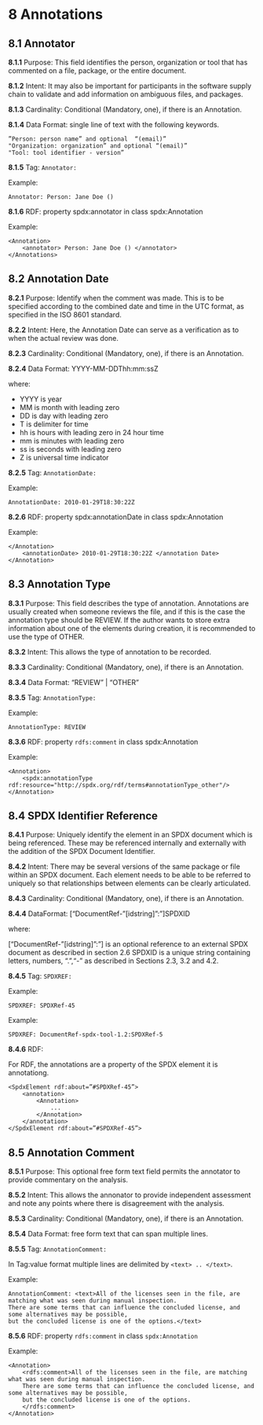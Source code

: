 # 8 Annotations <a name="8"></a>

## 8.1 Annotator <a name="8.1"></a>

**8.1.1** Purpose: This field identifies the person, organization or tool that has commented on a file, package, or the entire document.

**8.1.2** Intent: It may also be important for participants in the software supply chain to validate and add information on ambiguous files, and packages.

**8.1.3** Cardinality: Conditional (Mandatory, one), if there is an Annotation.

**8.1.4** Data Format: single line of text with the following keywords.

    ”Person: person name” and optional  “(email)”  
    "Organization: organization” and optional “(email)”  
    "Tool: tool identifier - version”

**8.1.5**  Tag: `Annotator:`

Example:

    Annotator: Person: Jane Doe ()

**8.1.6** RDF: property spdx:annotator in class spdx:Annotation

Example:

    <Annotation>
        <annotator> Person: Jane Doe () </annotator>
    </Annotations>

## 8.2 Annotation Date <a name="8.2"></a>

**8.2.1** Purpose: Identify when the comment was made. This is to be specified according to the combined date and time in the UTC format, as specified in the ISO 8601 standard.

**8.2.2** Intent: Here, the Annotation Date can serve as a verification as to when the actual review was done.

**8.2.3** Cardinality: Conditional (Mandatory, one), if there is an Annotation.

**8.2.4** Data Format: YYYY-MM-DDThh:mm:ssZ

where:

* YYYY is year
* MM is month with leading zero
* DD is day with leading zero
* T is delimiter for time
* hh is hours with leading zero in 24 hour time
* mm is minutes with leading zero
* ss is seconds with leading zero
* Z is universal time indicator

**8.2.5** Tag: `AnnotationDate:`

Example:

    AnnotationDate: 2010-01-29T18:30:22Z

**8.2.6** RDF: property spdx:annotationDate in class spdx:Annotation

Example:

    </Annotation>
        <annotationDate> 2010-01-29T18:30:22Z </annotation Date>
    </Annotation>

## 8.3 Annotation Type <a name="8.3"></a>

**8.3.1** Purpose: This field describes the type of annotation. Annotations are usually created when someone reviews the file, and if this is the case the annotation type should be REVIEW. If the author wants to store extra information about one of the elements during creation, it is recommended to use the type of OTHER.

**8.3.2** Intent: This allows the type of annotation to be recorded.

**8.3.3** Cardinality: Conditional (Mandatory, one), if there is an Annotation.

**8.3.4** Data Format: “REVIEW” | “OTHER”

**8.3.5** Tag: `AnnotationType:`

Example:

    AnnotationType: REVIEW

**8.3.6** RDF: property `rdfs:comment` in class spdx:Annotation

Example:

    <Annotation>
        <spdx:annotationType rdf:resource="http://spdx.org/rdf/terms#annotationType_other"/>
    </Annotation>

## 8.4 SPDX Identifier Reference <a name="8.4"></a>

**8.4.1** Purpose: Uniquely identify the element in an SPDX document which is being referenced. These may be referenced internally and externally with the addition of the SPDX Document Identifier.

**8.4.2** Intent: There may be several versions of the same package or file within an SPDX document. Each element needs to be able to be referred to uniquely so that relationships between elements can be clearly articulated.

**8.4.3** Cardinality: Conditional (Mandatory, one), if there is an Annotation.

**8.4.4** DataFormat: [“DocumentRef-”[idstring]”:”]SPDXID

where:

[“DocumentRef-”[idstring]”:”] is an optional reference to an external SPDX document as described in section 2.6
SPDXID is a unique string containing letters, numbers, “.”,“-” as described in Sections 2.3, 3.2 and 4.2.

**8.4.5** Tag: `SPDXREF:`

Example: 

    SPDXREF: SPDXRef-45

Example:

    SPDXREF: DocumentRef-spdx-tool-1.2:SPDXRef-5

**8.4.6** RDF:

For RDF, the annotations are a property of the SPDX element it is annotationg.

    <SpdxElement rdf:about=”#SPDXRef-45”>
        <annotation>
            <Annotation>
                ...
            </Annotation>
        </annotation>
    </SpdxElement rdf:about=”#SPDXRef-45”>

## 8.5 Annotation Comment <a name="8.5"></a>

**8.5.1** Purpose: This optional free form text field permits the annotator to provide commentary on the analysis.

**8.5.2** Intent: This allows the annonator to provide independent assessment and note any points where there is disagreement with the analysis.

**8.5.3** Cardinality: Conditional (Mandatory, one), if there is an Annotation.

**8.5.4** Data Format: free form text that can span multiple lines.

**8.5.5** Tag: `AnnotationComment:`

In Tag:value format multiple lines are delimited by `<text> .. </text>`.

Example:

    AnnotationComment: <text>All of the licenses seen in the file, are matching what was seen during manual inspection.
    There are some terms that can influence the concluded license, and some alternatives may be possible, 
    but the concluded license is one of the options.</text>

**8.5.6** RDF: property `rdfs:comment` in class `spdx:Annotation`

Example:

    <Annotation>
        <rdfs:comment>All of the licenses seen in the file, are matching what was seen during manual inspection.
        There are some terms that can influence the concluded license, and some alternatives may be possible, 
        but the concluded license is one of the options.
        </rdfs:comment>
    </Annotation>